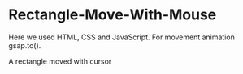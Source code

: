 # Rectangle-Move-With-Mouse
Here we used HTML, CSS and JavaScript.
For movement animation gsap.to().

A rectangle moved with cursor
